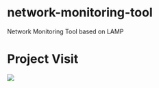 # network-monitoring-tool
Network Monitoring Tool based on LAMP

# Project Visit

![](visits/project-visit.gif)

